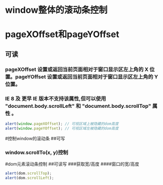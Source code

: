 # window整体的滚动条控制
# pageXOffset和pageYOffset
## 可读
### pageXOffset 设置或返回当前页面相对于窗口显示区左上角的 X 位置。pageYOffset 设置或返回当前页面相对于窗口显示区左上角的 Y 位置。

### IE 8 及 更早 IE 版本不支持该属性,但可以使用 "document.body.scrollLeft" 和 "document.body.scrollTop" 属性 。
```javascript
alert(window.pageXOffset); // 可视区域上被隐藏的dom高度
alert(window.pageYOffset); // 可视区域左被隐藏的dom高度
```
#控制window的滚动条 
##可写
### window.scrollTo(x, y)控制


#dom元素滚动条控制
##可读写
###获取宽/高度
####窗口的宽/高度
```javascript
alert(dom.scrollTop);
alert(dom.scrollLeft);
```
